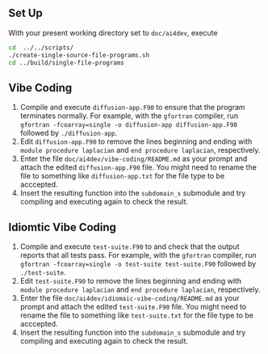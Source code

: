 Set Up
-----------
With your present working directory set to `doc/ai4dev`, execute
```bash
cd  ../../scripts/
./create-single-source-file-programs.sh 
cd ../build/single-file-programs
```

Vibe Coding
-----------
1. Compile and execute `diffusion-app.F90` to ensure that the program
   terminates normally.  For example, with the `gfortran` compiler,
   run `gfortran -fcoarray=single -o diffusion-app diffusion-app.F90` 
   followed by `./diffusion-app`.
2. Edit `diffusion-app.F90` to remove the lines beginning and ending with 
   `module procedure laplacian` and `end procedure laplacian`, respectively.
3. Enter the file `doc/ai4dev/vibe-coding/README.md` as your prompt and
   attach the edited `diffusion-app.F90` file. You might need to rename
   the file to something like `diffusion-app.txt` for the file type to be
   acccepted.
4. Insert the resulting function into the `subdomain_s` submodule and
   try compiling and executing again to check the result.

Idiomtic Vibe Coding
--------------------
1. Compile and execute `test-suite.F90` to and check that the output 
   reports that all tests pass.  For example, with the `gfortran` compiler,
   run `gfortran -fcoarray=single -o test-suite test-suite.F90` followed
   by `./test-suite`.
2. Edit `test-suite.F90` to remove the lines beginning and ending with 
   `module procedure laplacian` and `end procedure laplacian`, respectively.
3. Enter the file `doc/ai4dev/idiomaic-vibe-coding/README.md` as your prompt 
   and attach the edited `test-suite.F90` file.  You might need to rename
   the file to something like `test-suite.txt` for the file type to be
   acccepted.
4. Insert the resulting function into the `subdomain_s` submodule and
   try compiling and executing again to check the result.
